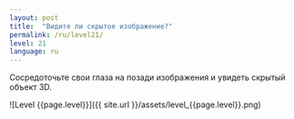 ```yaml
---
layout: post
title:  "Видите ли скрытое изображение?"
permalink: /ru/level21/
level: 21
language: ru
---
```

Сосредоточьте свои глаза на позади изображения и увидеть скрытый объект 3D.

![Level {{page.level}}]({{ site.url }}/assets/level_{{page.level}}.png)